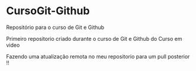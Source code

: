 # CursoGit-Github
 Repositório para o curso de Git e Github

Primeiro repositorio criado durante o curso de Git e Github do Curso em video 

Fazendo uma atualização remota no  meu repositorio para um pull posterior !!
